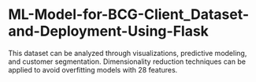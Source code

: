# ML-Model-for-BCG-Client_Dataset-and-Deployment-Using-Flask
This dataset can be analyzed through visualizations, predictive modeling, and customer segmentation. Dimensionality reduction techniques can be applied to avoid overfitting models with 28 features.
